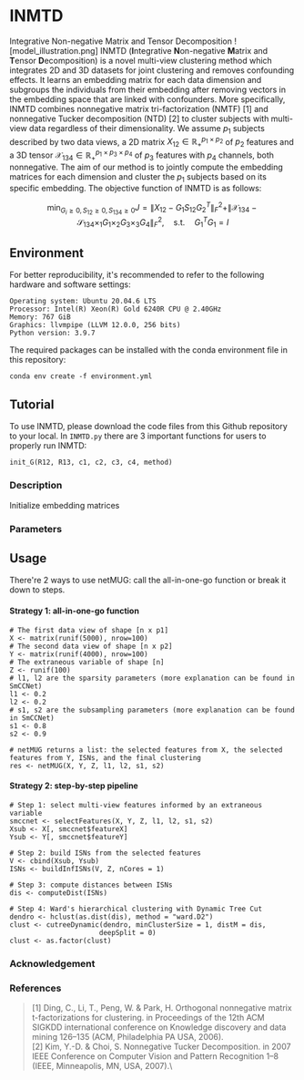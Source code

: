 # INMTD
Integrative Non-negative Matrix and Tensor Decomposition
![model_illustration.png]
INMTD (**I**ntegrative **N**on-negative **M**atrix and **T**ensor **D**ecomposition) is a novel multi-view clustering method which integrates 2D and 3D datasets for joint clustering and removes confounding effects. It learns an embedding matrix for each data dimension and subgroups the individuals from their embedding after removing vectors in the embedding space that are linked with confounders. More specifically, INMTD combines nonnegative matrix tri-factorization (NMTF) [1] and nonnegative Tucker decomposition (NTD) [2] to cluster subjects with multi-view data regardless of their dimensionality. We assume $p_1$ subjects described by two data views, a 2D matrix $`X_{12} \in \mathbb{R}_{+}^{p_1 \times p_2}`$ of $p_2$ features and a 3D tensor $`\mathcal{X}_{134} \in \mathbb{R}_{+}^{p_1 \times p_3 \times p_4}`$ of $p_3$ features with $p_4$ channels, both nonnegative. The aim of our method is to jointly compute the embedding matrices for each dimension and cluster the $p_1$ subjects based on its specific embedding.
The objective function of INMTD is as follows:
```math
\min_{G_i \geq 0, S_{12} \geq 0, S_{134} \geq 0}⁡ J = \| X_{12} - G_1 S_{12} G_2^T \|_F^2 + \| \mathcal{X}_{134} - \mathcal{S}_{134} ×_1 G_1 ×_2 G_3 ×_3 G_4 \|_F^2, \quad \mathrm{s.t.} \quad G_1^T G_1=I
```

## Environment
For better reproducibility, it's recommended to refer to the following hardware and software settings:
```
Operating system: Ubuntu 20.04.6 LTS
Processor: Intel(R) Xeon(R) Gold 6240R CPU @ 2.40GHz
Memory: 767 GiB
Graphics: llvmpipe (LLVM 12.0.0, 256 bits)
Python version: 3.9.7
```
The required packages can be installed with the conda environment file in this repository:
```
conda env create -f environment.yml
```

## Tutorial
To use INMTD, please download the code files from this Github repository to your local. 
In `INMTD.py` there are 3 important functions for users to properly run INMTD:
```
init_G(R12, R13, c1, c2, c3, c4, method)
```
### Description
Initialize embedding matrices
### Parameters


## Usage
There're 2 ways to use netMUG: call the all-in-one-go function or break it down to steps.
#### Strategy 1: all-in-one-go function
```
# The first data view of shape [n x p1]
X <- matrix(runif(5000), nrow=100)
# The second data view of shape [n x p2]
Y <- matrix(runif(4000), nrow=100)
# The extraneous variable of shape [n]
Z <- runif(100)
# l1, l2 are the sparsity parameters (more explanation can be found in SmCCNet)
l1 <- 0.2
l2 <- 0.2
# s1, s2 are the subsampling parameters (more explanation can be found in SmCCNet)
s1 <- 0.8
s2 <- 0.9

# netMUG returns a list: the selected features from X, the selected features from Y, ISNs, and the final clustering
res <- netMUG(X, Y, Z, l1, l2, s1, s2)
```
#### Strategy 2: step-by-step pipeline
```
# Step 1: select multi-view features informed by an extraneous variable
smccnet <- selectFeatures(X, Y, Z, l1, l2, s1, s2)
Xsub <- X[, smccnet$featureX]
Ysub <- Y[, smccnet$featureY]

# Step 2: build ISNs from the selected features
V <- cbind(Xsub, Ysub)
ISNs <- buildInfISNs(V, Z, nCores = 1)

# Step 3: compute distances between ISNs
dis <- computeDist(ISNs)

# Step 4: Ward's hierarchical clustering with Dynamic Tree Cut
dendro <- hclust(as.dist(dis), method = "ward.D2")
clust <- cutreeDynamic(dendro, minClusterSize = 1, distM = dis, 
                      deepSplit = 0)
clust <- as.factor(clust)
```
### Acknowledgement
### References
> [1] Ding, C., Li, T., Peng, W. & Park, H. Orthogonal nonnegative matrix t-factorizations for clustering. in Proceedings of the 12th ACM SIGKDD international conference on Knowledge discovery and data mining 126–135 (ACM, Philadelphia PA USA, 2006).\
> [2] Kim, Y.-D. & Choi, S. Nonnegative Tucker Decomposition. in 2007 IEEE Conference on Computer Vision and Pattern Recognition 1–8 (IEEE, Minneapolis, MN, USA, 2007).\
